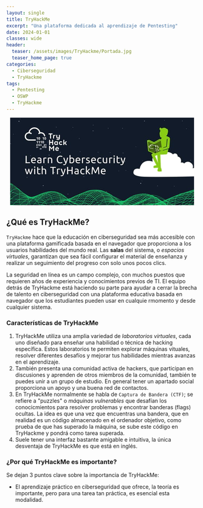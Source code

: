 ```yaml
---
layout: single
title: TryHackMe
excerpt: "Una plataforma dedicada al aprendizaje de Pentesting"
date: 2024-01-01
classes: wide
header:
  teaser: /assets/images/TryHackme/Portada.jpg
  teaser_home_page: true
categories:
  - Ciberseguridad
  - TryHackme
tags:
  - Pentesting
  - OSWP
  - TryHackme
---
```


<p align="center">
<img src="/assets/images/TryHackme/Portada.jpg">
</p>

## ¿Qué es TryHackMe?

`TryHackme` hace que la educación en ciberseguridad sea más accesible con una plataforma gamificada basada en el navegador que proporciona a los usuarios habilidades del mundo real. Las **salas** del sistema, o *espacios virtuales*, garantizan que sea fácil configurar el material de enseñanza y realizar un seguimiento del progreso con solo unos pocos clics.

La seguridad en línea es un campo complejo, con muchos puestos que requieren años de experiencia y conocimientos previos de TI. El equipo detrás de TryHackme está haciendo su parte para ayudar a cerrar la brecha de talento en ciberseguridad con una plataforma educativa basada en navegador que los estudiantes pueden usar en cualquie rmomento y desde cualquier sistema.

### Características de TryHackMe

1. TryHackMe utiliza una amplia variedad de *laboratorios virtuales*, cada uno diseñado para enseñar una habilidad o técnica de hacking específica. Estos laboratorios te permiten explorar máquinas vituales, resolver diferentes desafíos y mejorar tus habilidades mientras avanzas en el aprendizaje.
2. También presenta una comunidad activa de hackers, que participan en discusiones y aprenden de otros miembros de la comunidad, también te puedes unir a un grupo de estudio. En general tener un apartado social proporciona un apoyo y una buena red de contactos.
3. En TryHackMe normalmente se habla de `Captura de Bandera (CTF)`; se refiere a "puzzles" o *máquinas vulnerables* que desafían los conocicmientos para resolver problemas y encontrar banderas (flags) ocultas. La idea es que una vez que encuentras una bandera, que en realidad es un código almacenado en el ordenador objetivo, como prueba de que has superado la máquina, se sube este código en TryHackme y pondrá como tarea superada.
4. Suele tener una interfaz bastante amigable e intuitiva, la única desventaja de TryHackMe es que está en inglés.

### ¿Por qué TryHackMe es importante?

Se dejan 3 puntos clave sobre la importancia de TryHackMe:

- El aprendizaje práctico en ciberseguridad que ofrece, la teoría es importante, pero para una tarea tan práctica, es esencial esta modalidad. 